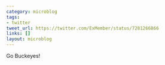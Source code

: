 ```yaml
---
category: microblog
tags:
- twitter
tweet_url: https://twitter.com/ExMember/status/7281266866
links: []
layout: microblog
---
```

Go Buckeyes!
